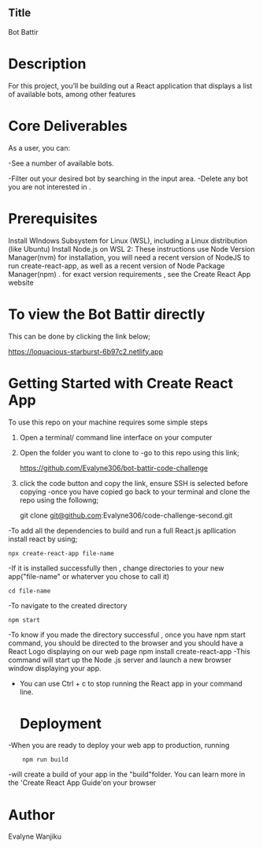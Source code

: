 ## Title
Bot Battir

# Description
For this project, you’ll be building out a React application that displays a
list of available bots, among other features

# Core Deliverables
As a user, you can:

-See a number of available bots.

-Filter out your desired bot by searching in the input area.
-Delete any bot you are not interested in .

# Prerequisites
Install WIndows Subsystem for Linux (WSL), including a Linux distribution (like Ubuntu)
Install Node.js on WSL 2: These instructions use Node Version Manager(nvm) for installation, you will need a recent version of NodeJS to run create-react-app, as well as a recent version of Node Package Manager(npm) . for exact version requirements , see the Create React App website
# To view the Bot Battir directly
This can be done by clicking the link below;

https://loquacious-starburst-6b97c2.netlify.app

# Getting Started with Create React App 

To use this repo on your machine requires some simple steps
1. Open a terminal/ command line interface on your computer 
2. Open the folder you want to clone to 
    -go to this repo using this link;

     https://github.com/Evalyne306/bot-battir-code-challenge

3. click the code button and copy the link, ensure SSH is selected before copying 
    -once you have copied go back to your terminal and clone the repo using the followng;

    git clone git@github.com:Evalyne306/code-challenge-second.git


-To add all the dependencies to build and run a full React.js apllication install react by using;

    npx create-react-app file-name

-If it is installed successfully then , change directories to your new app("file-name" or whaterver you chose to call it)

    cd file-name
-To navigate to the created directory

    npm start
-To know if you made the directory successful , once you have npm start command, you should be directed to the browser and you should have a React Logo displaying on our web page
    npm install create-react-app 
-This command will start up the Node .js server and launch a new browser window displaying your app.
- You can use Ctrl + c to stop running the React app in your command line.
   # Deployment
-When you are ready to deploy your web app to production, running 

        npm run build 
        
-will create a build of your app in the "build"folder. You can learn more in the 'Create React App Guide'on your browser
# Author
Evalyne Wanjiku